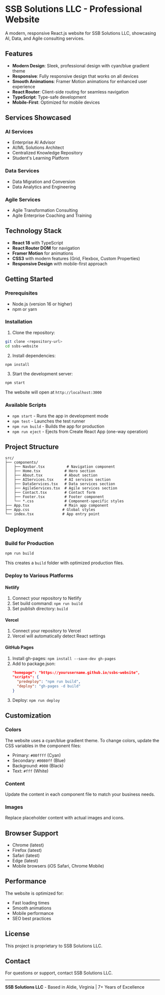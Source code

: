 # SSB Solutions LLC - Professional Website

A modern, responsive React.js website for SSB Solutions LLC, showcasing AI, Data, and Agile consulting services.

## Features

- **Modern Design**: Sleek, professional design with cyan/blue gradient theme
- **Responsive**: Fully responsive design that works on all devices
- **Smooth Animations**: Framer Motion animations for enhanced user experience
- **React Router**: Client-side routing for seamless navigation
- **TypeScript**: Type-safe development
- **Mobile-First**: Optimized for mobile devices

## Services Showcased

### AI Services
- Enterprise AI Advisor
- AI/ML Solutions Architect
- Centralized Knowledge Repository
- Student's Learning Platform

### Data Services
- Data Migration and Conversion
- Data Analytics and Engineering

### Agile Services
- Agile Transformation Consulting
- Agile Enterprise Coaching and Training

## Technology Stack

- **React 18** with TypeScript
- **React Router DOM** for navigation
- **Framer Motion** for animations
- **CSS3** with modern features (Grid, Flexbox, Custom Properties)
- **Responsive Design** with mobile-first approach

## Getting Started

### Prerequisites

- Node.js (version 16 or higher)
- npm or yarn

### Installation

1. Clone the repository:
```bash
git clone <repository-url>
cd ssbs-website
```

2. Install dependencies:
```bash
npm install
```

3. Start the development server:
```bash
npm start
```

The website will open at `http://localhost:3000`

### Available Scripts

- `npm start` - Runs the app in development mode
- `npm test` - Launches the test runner
- `npm run build` - Builds the app for production
- `npm run eject` - Ejects from Create React App (one-way operation)

## Project Structure

```
src/
├── components/
│   ├── Navbar.tsx          # Navigation component
│   ├── Home.tsx           # Hero section
│   ├── About.tsx          # About section
│   ├── AIServices.tsx     # AI services section
│   ├── DataServices.tsx   # Data services section
│   ├── AgileServices.tsx  # Agile services section
│   ├── Contact.tsx        # Contact form
│   ├── Footer.tsx         # Footer component
│   └── *.css              # Component-specific styles
├── App.tsx                # Main app component
├── App.css               # Global styles
└── index.tsx             # App entry point
```

## Deployment

### Build for Production

```bash
npm run build
```

This creates a `build` folder with optimized production files.

### Deploy to Various Platforms

#### Netlify
1. Connect your repository to Netlify
2. Set build command: `npm run build`
3. Set publish directory: `build`

#### Vercel
1. Connect your repository to Vercel
2. Vercel will automatically detect React settings

#### GitHub Pages
1. Install gh-pages: `npm install --save-dev gh-pages`
2. Add to package.json:
   ```json
   "homepage": "https://yourusername.github.io/ssbs-website",
   "scripts": {
     "predeploy": "npm run build",
     "deploy": "gh-pages -d build"
   }
   ```
3. Deploy: `npm run deploy`

## Customization

### Colors
The website uses a cyan/blue gradient theme. To change colors, update the CSS variables in the component files:

- Primary: `#00ffff` (Cyan)
- Secondary: `#0080ff` (Blue)
- Background: `#000` (Black)
- Text: `#fff` (White)

### Content
Update the content in each component file to match your business needs.

### Images
Replace placeholder content with actual images and icons.

## Browser Support

- Chrome (latest)
- Firefox (latest)
- Safari (latest)
- Edge (latest)
- Mobile browsers (iOS Safari, Chrome Mobile)

## Performance

The website is optimized for:
- Fast loading times
- Smooth animations
- Mobile performance
- SEO best practices

## License

This project is proprietary to SSB Solutions LLC.

## Contact

For questions or support, contact SSB Solutions LLC.

---

**SSB Solutions LLC** - Based in Aldie, Virginia | 7+ Years of Excellence
